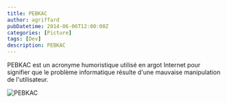 ```yaml
---
title: PEBKAC
author: agriffard
pubDatetime: 2014-06-06T12:00:00Z
categories: [Picture]
tags: [Dev]
description: PEBKAC
---
```


PEBKAC est un acronyme humoristique utilisé en argot Internet pour signifier que le problème informatique résulte d'une mauvaise manipulation de l'utilisateur.

![PEBKAC](/assets/blog/PEBKAC.webp)
